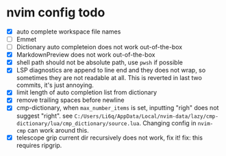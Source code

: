 # nvim config todo

- [x] auto complete workspace file names
- [ ] Emmet
- [ ] Dictionary auto completeion does not work out-of-the-box
- [x] MarkdownPreview does not work out-of-the-box
- [x] shell path should not be absolute path, use `pwsh` if possible
- [x] LSP diagnostics are append to line end and they does not wrap, so sometimes they are not readable at all. This is reverted in last two commits, it's just annoying.
- [x] limit length of auto completion list from dictionary
- [x] remove trailing spaces before newline
- [x] cmp-dictionary, when `max_number_items` is set, inputting "righ" does not suggest "right". see `C:/Users/Li6q/AppData/Local/nvim-data/lazy/cmp-dictionary/lua/cmp_dictionary/source.lua`. Changing config in `nvim-cmp` can work around this.
- [x] telescope grip current dir recursively does not work, fix it! fix: this requires ripgrip.
